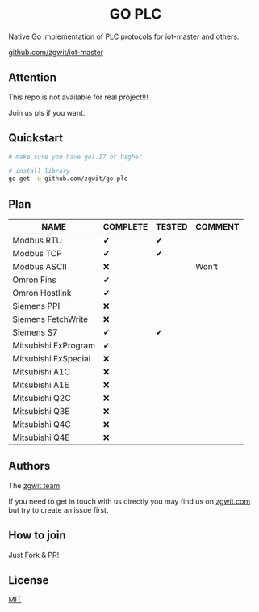 
<h1 align="center">GO PLC</h1>


Native Go implementation of PLC protocols for iot-master and others.

[github.com/zgwit/iot-master](https://github.com/zgwit/iot-master)

## Attention

This repo is not available for real project!!!

Join us pls if you want. 

## Quickstart

```sh
# make sure you have go1.17 or higher

# install library
go get -u github.com/zgwit/go-plc

```

## Plan

| NAME                 | COMPLETE | TESTED | COMMENT |
|----------------------|----------|--------|---------|
| Modbus RTU           | ✔        | ✔      |         |
| Modbus TCP           | ✔        | ✔      |         |
| Modbus ASCII         | ❌        |        | Won't   |
| Omron Fins           | ✔        |        |         |
| Omron Hostlink       | ✔        |        |         |
| Siemens PPI          | ❌        |        |         |
| Siemens FetchWrite   | ❌        |        |         |
| Siemens S7           | ✔        | ✔      |         |
| Mitsubishi FxProgram | ✔        |        |         |
| Mitsubishi FxSpecial | ❌        |        |         |
| Mitsubishi A1C       | ❌        |        |         |
| Mitsubishi A1E       | ❌        |        |         |
| Mitsubishi Q2C       | ❌        |        |         |
| Mitsubishi Q3E       | ❌        |        |         |
| Mitsubishi Q4C       | ❌        |        |         |
| Mitsubishi Q4E       | ❌        |        |         |

## Authors

The [zgwit team](https://github.com/zgwit/go-plc/graphs/contributors).

If you need to get in touch with us directly you may find us on [zgwit.com](https://zgwit.com)
but try to create an issue first.

## How to join

Just Fork & PR!

## License

[MIT](https://github.com/zgwit/go-plc/blob/master/LICENSE)